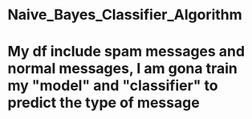 # Naive_Bayes_Classifier_Algorithm
# My df include spam messages and normal messages, I am gona train my "model" and "classifier" to predict the type of message
